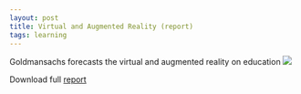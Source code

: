 ```yaml
---
layout: post
title: Virtual and Augmented Reality (report)
tags: learning
---
```


Goldmansachs forecasts the virtual and augmented reality on education
![](https://c1.staticflickr.com/9/8101/28548359993_e8fb312330_z.jpg) 

Download full [report](http://www.goldmansachs.com/our-thinking/pages/technology-driving-innovation-folder/virtual-and-augmented-reality/report.pdf)
